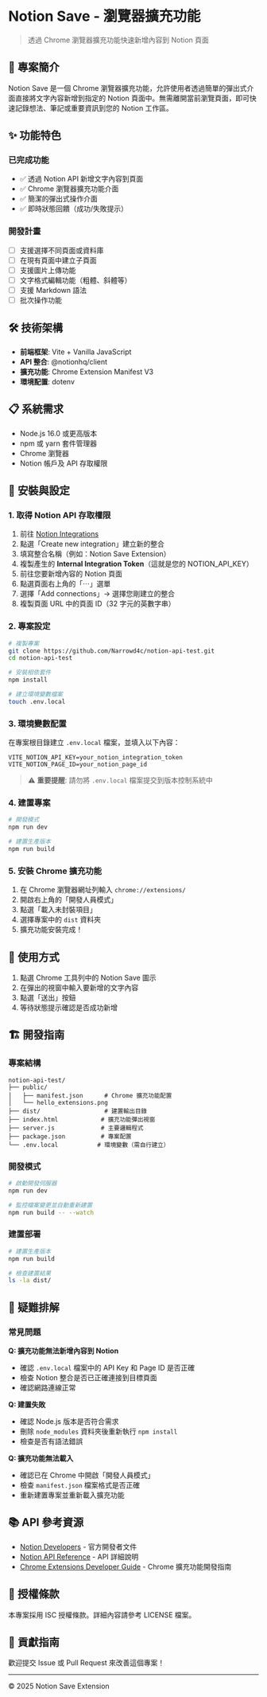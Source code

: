 # Notion Save - 瀏覽器擴充功能

> 透過 Chrome 瀏覽器擴充功能快速新增內容到 Notion 頁面

## 📖 專案簡介

Notion Save 是一個 Chrome 瀏覽器擴充功能，允許使用者透過簡單的彈出式介面直接將文字內容新增到指定的 Notion 頁面中。無需離開當前瀏覽頁面，即可快速記錄想法、筆記或重要資訊到您的 Notion 工作區。

## ✨ 功能特色

### 已完成功能
- ✅ 透過 Notion API 新增文字內容到頁面
- ✅ Chrome 瀏覽器擴充功能介面
- ✅ 簡潔的彈出式操作介面
- ✅ 即時狀態回饋（成功/失敗提示）

### 開發計畫
- [ ] 支援選擇不同頁面或資料庫
- [ ] 在現有頁面中建立子頁面
- [ ] 支援圖片上傳功能
- [ ] 文字格式編輯功能（粗體、斜體等）
- [ ] 支援 Markdown 語法
- [ ] 批次操作功能

## 🛠 技術架構

- **前端框架**: Vite + Vanilla JavaScript
- **API 整合**: @notionhq/client
- **擴充功能**: Chrome Extension Manifest V3
- **環境配置**: dotenv

## 📋 系統需求

- Node.js 16.0 或更高版本
- npm 或 yarn 套件管理器
- Chrome 瀏覽器
- Notion 帳戶及 API 存取權限

## 🚀 安裝與設定

### 1. 取得 Notion API 存取權限

1. 前往 [Notion Integrations](https://www.notion.so/profile/integrations)
2. 點選「Create new integration」建立新的整合
3. 填寫整合名稱（例如：Notion Save Extension）
4. 複製產生的 **Internal Integration Token**（這就是您的 NOTION_API_KEY）
5. 前往您要新增內容的 Notion 頁面
6. 點選頁面右上角的「⋯」選單
7. 選擇「Add connections」→ 選擇您剛建立的整合
8. 複製頁面 URL 中的頁面 ID（32 字元的英數字串）

### 2. 專案設定

```bash
# 複製專案
git clone https://github.com/Narrowd4c/notion-api-test.git
cd notion-api-test

# 安裝相依套件
npm install

# 建立環境變數檔案
touch .env.local
```

### 3. 環境變數配置

在專案根目錄建立 `.env.local` 檔案，並填入以下內容：

```env
VITE_NOTION_API_KEY=your_notion_integration_token
VITE_NOTION_PAGE_ID=your_notion_page_id
```

> ⚠️ **重要提醒**: 請勿將 `.env.local` 檔案提交到版本控制系統中

### 4. 建置專案

```bash
# 開發模式
npm run dev

# 建置生產版本
npm run build
```

### 5. 安裝 Chrome 擴充功能

1. 在 Chrome 瀏覽器網址列輸入 `chrome://extensions/`
2. 開啟右上角的「開發人員模式」
3. 點選「載入未封裝項目」
4. 選擇專案中的 `dist` 資料夾
5. 擴充功能安裝完成！

## 📱 使用方式

1. 點選 Chrome 工具列中的 Notion Save 圖示
2. 在彈出的視窗中輸入要新增的文字內容
3. 點選「送出」按鈕
4. 等待狀態提示確認是否成功新增

## 🏗 開發指南

### 專案結構

```
notion-api-test/
├── public/
│   ├── manifest.json      # Chrome 擴充功能配置
│   └── hello_extensions.png
├── dist/                  # 建置輸出目錄
├── index.html            # 擴充功能彈出視窗
├── server.js             # 主要邏輯程式
├── package.json          # 專案配置
└── .env.local           # 環境變數（需自行建立）
```

### 開發模式

```bash
# 啟動開發伺服器
npm run dev

# 監控檔案變更並自動重新建置
npm run build -- --watch
```

### 建置部署

```bash
# 建置生產版本
npm run build

# 檢查建置結果
ls -la dist/
```

## 🔧 疑難排解

### 常見問題

**Q: 擴充功能無法新增內容到 Notion**
- 確認 `.env.local` 檔案中的 API Key 和 Page ID 是否正確
- 檢查 Notion 整合是否已正確連接到目標頁面
- 確認網路連線正常

**Q: 建置失敗**
- 確認 Node.js 版本是否符合需求
- 刪除 `node_modules` 資料夾後重新執行 `npm install`
- 檢查是否有語法錯誤

**Q: 擴充功能無法載入**
- 確認已在 Chrome 中開啟「開發人員模式」
- 檢查 `manifest.json` 檔案格式是否正確
- 重新建置專案並重新載入擴充功能

## 📚 API 參考資源

- [Notion Developers](https://developers.notion.com/) - 官方開發者文件
- [Notion API Reference](https://developers.notion.com/reference) - API 詳細說明
- [Chrome Extensions Developer Guide](https://developer.chrome.com/docs/extensions/) - Chrome 擴充功能開發指南

## 📄 授權條款

本專案採用 ISC 授權條款。詳細內容請參考 LICENSE 檔案。

## 🤝 貢獻指南

歡迎提交 Issue 或 Pull Request 來改善這個專案！

---

© 2025 Notion Save Extension


